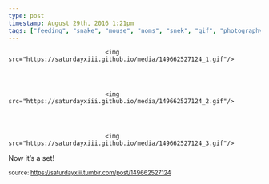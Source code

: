 ```yaml
---
type: post
timestamp: August 29th, 2016 1:21pm
tags: ["feeding", "snake", "mouse", "noms", "snek", "gif", "photography"]
---
```



                               <img src="https://saturdayxiii.github.io/media/149662527124_1.gif"/>
                           

                                                                                                                           

                               <img src="https://saturdayxiii.github.io/media/149662527124_2.gif"/>
                           

                                                                                                                           

                               <img src="https://saturdayxiii.github.io/media/149662527124_3.gif"/>
                           

                                                                                                                      
Now it’s a set!
 
                                    
                
                
                
                
                                
<small>source: https://saturdayxiii.tumblr.com/post/149662527124</small>